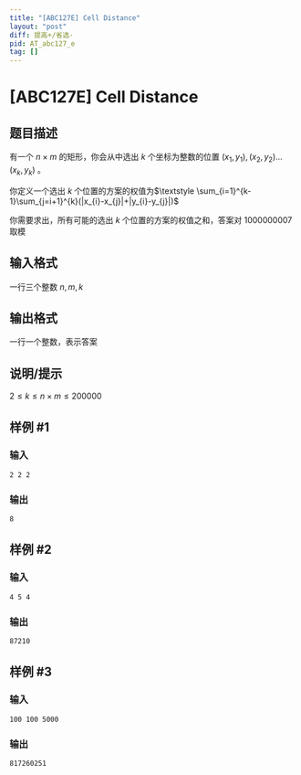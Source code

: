 ```yaml
---
title: "[ABC127E] Cell Distance"
layout: "post"
diff: 提高+/省选-
pid: AT_abc127_e
tag: []
---
```


# [ABC127E] Cell Distance

## 题目描述

有一个 $n \times m$ 的矩形，你会从中选出 $k$ 个坐标为整数的位置 $(x_1,y_1),(x_2,y_2)\dots(x_{k},y_{k})$ 。

你定义一个选出 $k$ 个位置的方案的权值为$\textstyle \sum_{i=1}^{k-1}\sum_{j=i+1}^{k}(|x_{i}-x_{j}|+|y_{i}-y_{j}|)$

你需要求出，所有可能的选出 $k$ 个位置的方案的权值之和，答案对 $1000000007$ 取模

## 输入格式

一行三个整数 $n,m,k$

## 输出格式

一行一个整数，表示答案

## 说明/提示

$2 \le k \le n \times m \le 200000$

## 样例 #1

### 输入

```
2 2 2
```

### 输出

```
8
```

## 样例 #2

### 输入

```
4 5 4
```

### 输出

```
87210
```

## 样例 #3

### 输入

```
100 100 5000
```

### 输出

```
817260251
```

